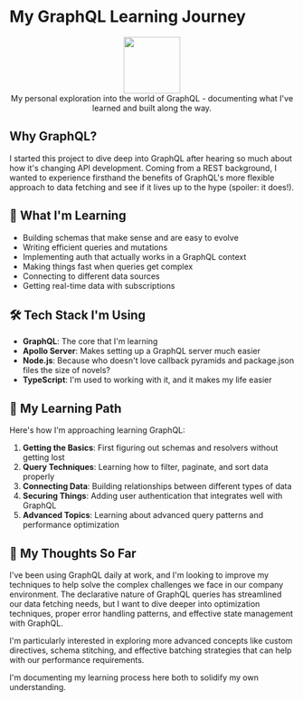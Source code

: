 # My GraphQL Learning Journey

<div align="center">
  <img src="https://graphql.org/img/logo.svg" width="100">
  <br>
  My personal exploration into the world of GraphQL - documenting what I've learned and built along the way.
</div>

## Why GraphQL?

I started this project to dive deep into GraphQL after hearing so much about how it's changing API development. Coming from a REST background, I wanted to experience firsthand the benefits of GraphQL's more flexible approach to data fetching and see if it lives up to the hype (spoiler: it does!).

## 🚀 What I'm Learning

- Building schemas that make sense and are easy to evolve
- Writing efficient queries and mutations
- Implementing auth that actually works in a GraphQL context
- Making things fast when queries get complex
- Connecting to different data sources
- Getting real-time data with subscriptions

## 🛠️ Tech Stack I'm Using

- **GraphQL**: The core that I'm learning
- **Apollo Server**: Makes setting up a GraphQL server much easier
- **Node.js**: Because who doesn't love callback pyramids and package.json files the size of novels?
- **TypeScript**: I'm used to working with it, and it makes my life easier

## 📘 My Learning Path

Here's how I'm approaching learning GraphQL:

1. **Getting the Basics**: First figuring out schemas and resolvers without getting lost
2. **Query Techniques**: Learning how to filter, paginate, and sort data properly
3. **Connecting Data**: Building relationships between different types of data
4. **Securing Things**: Adding user authentication that integrates well with GraphQL
5. **Advanced Topics**: Learning about advanced query patterns and performance optimization

## 💭 My Thoughts So Far

I've been using GraphQL daily at work, and I'm looking to improve my techniques to help solve the complex challenges we face in our company environment. The declarative nature of GraphQL queries has streamlined our data fetching needs, but I want to dive deeper into optimization techniques, proper error handling patterns, and effective state management with GraphQL.

I'm particularly interested in exploring more advanced concepts like custom directives, schema stitching, and effective batching strategies that can help with our performance requirements.

I'm documenting my learning process here both to solidify my own understanding.
